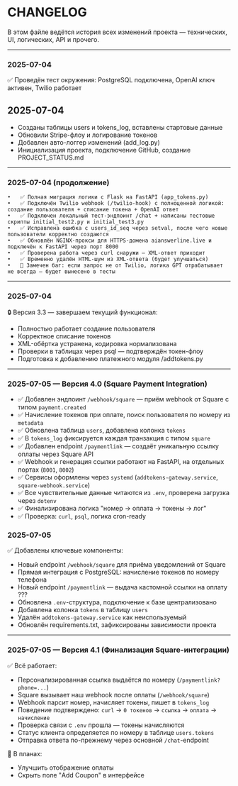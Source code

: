 # CHANGELOG

В этом файле ведётся история всех изменений проекта — технических, UI, логических, API и прочего.

---
### 2025-07-04
✅ Проведён тест окружения: PostgreSQL подключена, OpenAI ключ активен, Twilio работает

## 2025-07-04
- Созданы таблицы users и tokens_log, вставлены стартовые данные
- Обновили Stripe-флоу и логирование токенов
- Добавлен авто-логгер изменений (add_log.py)
- Инициализация проекта, подключение GitHub, создание PROJECT_STATUS.md

---
### 2025-07-04 (продолжение)
	•	✅ Полная миграция логики с Flask на FastAPI (app_tokens.py)
	•	✅ Подключён Twilio webhook (/twilio-hook) с полноценной логикой: создание пользователя + списание токена + OpenAI ответ
	•	✅ Подключен локальный тест-эндпоинт /chat + написаны тестовые скрипты initial_test2.py и initial_test3.py
	•	✅ Исправлена ошибка с users_id_seq через setval, после чего новые пользователи корректно создаются
	•	✅ Обновлён NGINX-прокси для HTTPS-домена aianswerline.live и подключён к FastAPI через порт 8000
	•	✅ Проверена работа через curl снаружи — XML-ответ приходит
	•	✅ Временно удалён HTML-шум из XML-ответа (будет улучшаться)
	•	🐞 Замечен баг: если запрос не от Twilio, логика GPT отрабатывает не всегда — будет вынесено в тесты

---
### 2025-07-04
🔒 Версия 3.3 — завершаем текущий функционал:
- Полностью работает создание пользователя
- Корректное списание токенов
- XML-обёртка устранена, кодировка нормализована
- Проверки в таблицах через psql — подтверждён токен-флоу
- Подготовка к добавлению платежного модуля /addtokens.py

---
### 2025-07-05 — Версия 4.0 (Square Payment Integration)

- ✅ Добавлен эндпоинт `/webhook/square` — приём webhook от Square с типом `payment.created`
- ✅ Начисление токенов при оплате, поиск пользователя по номеру из `metadata`
- ✅ Обновлена таблица `users`, добавлена колонка `tokens`
- ✅ В `tokens_log` фиксируется каждая транзакция с типом `square`
- ✅ Добавлен endpoint `/paymentlink` — создаёт уникальную ссылку оплаты через Square API
- ✅ Webhook и генерация ссылки работают на FastAPI, на отдельных портах (`8001`, `8002`)
- ✅ Сервисы оформлены через `systemd` (`addtokens-gateway.service`, `square-webhook.service`)
- ✅ Все чувствительные данные читаются из `.env`, проверена загрузка через `dotenv`
- ✅ Финализирована логика "номер → оплата → токены → лог"
- ✅ Проверка: `curl`, `psql`, логика cron-ready


### 2025-07-05

✅ Добавлены ключевые компоненты:

- Новый endpoint `/webhook/square` для приёма уведомлений от Square
- Прямая интеграция с PostgreSQL: начисление токенов по номеру телефона
- Новый endpoint `/paymentlink` — выдача кастомной ссылки на оплату ???
- Обновлена `.env`-структура, подключение к базе централизовано
- Добавлена колонка `tokens` в таблицу `users`
- Удалён `addtokens-gateway.service` как неиспользуемый
- Обновлён requirements.txt, зафиксированы зависимости проекта

---
### 2025-07-05 — Версия 4.1 (Финализация Square-интеграции)

✅ Всё работает:
- Персонализированная ссылка выдаётся по номеру (`/paymentlink?phone=...`)
- Square вызывает наш webhook после оплаты (`/webhook/square`)
- Webhook парсит номер, начисляет токены, пишет в `tokens_log`
- Поведение подтверждено: `curl` → `0 токенов` → `ссылка` → `оплата` → `начисление`
- Проверка связи с `.env` прошла — токены начисляются
- Статус клиента определяется по номеру в таблице `users.tokens`
- Отправка ответа по-прежнему через основной `/chat`-endpoint

🐞 В планах:
- Улучшить отображение оплаты
- Скрыть поле "Add Coupon" в интерфейсе
